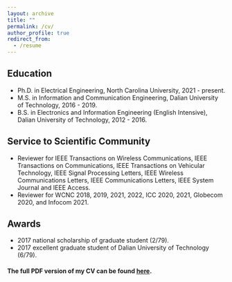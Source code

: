 ```yaml
---
layout: archive
title: ""
permalink: /cv/
author_profile: true
redirect_from:
  - /resume
---
```



## Education

- Ph.D. in Electrical Engineering, North Carolina University, 2021 - present.
- M.S. in Information and Communication Engineering, Dalian University of Technology, 2016 - 2019.
- B.S. in Electronics and Information Engineering (English Intensive), Dalian University of Technology, 2012 - 2016.


## Service to Scientific Community

- Reviewer for IEEE Transactions on Wireless Communications, IEEE Transactions on Communications, IEEE Transactions on Vehicular Technology, IEEE Signal Processing Letters, IEEE Wireless Communications Letters, IEEE Communications Letters, IEEE System Journal and IEEE Access.
- Reviewer for WCNC 2018, 2019, 2021, 2022, ICC 2020, 2021, Globecom 2020, and Infocom 2021.


## Awards

- 2017 national scholarship of graduate student (2/79).
- 2017 excellent graduate student of Dalian University of Technology (6/79).


#### The full PDF version of my CV can be found [here](https://drive.google.com/file/d/1nE4amkDrRzsjAw6s2MCdCdSSsrFn0U7U/view?usp=sharing).


